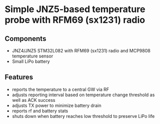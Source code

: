 Simple JNZ5-based temperature probe with RFM69 (sx1231) radio
=============================================================

Components
----------

- JNZ4/JNZ5 STM32L082 with RFM69 (sx1231) radio and MCP9808 temperature sensor
- Small LiPo battery

Features
--------

- reports the temperature to a central GW via RF
- adjusts reporting interval based on temperature change threshold as well as ACK success
- adjusts TX power to minimize battery drain
- reports rf and battery stats
- shuts down when battery reaches low threshold to preserve LiPo life
